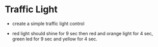 # Traffic Light

  - create a simple traffic light control
  
  - red light should shine for 9 sec then red and orange light for 4 sec, green led for 9 sec and yellow for 4 sec.
